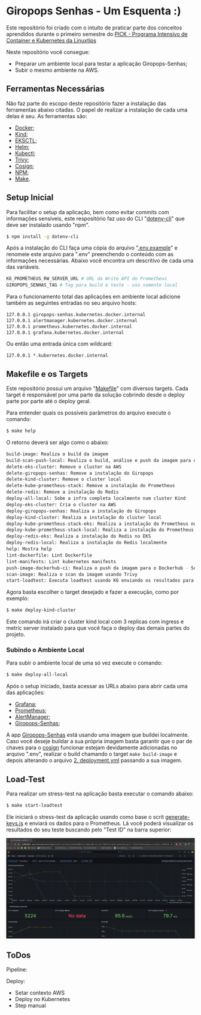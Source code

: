 # Giropops Senhas - Um Esquenta :) 

Este repositório foi criado com o intuíto de praticar parte dos conceitos aprendidos durante o primeiro semestre do [PICK - Programa Intensivo de Container e Kubernetes da Linuxtips](https://www.linuxtips.io/escolher-plano)

Neste repositório você consegue:
- Preparar um ambiente local para testar a aplicação Giropops-Senhas;
- Subir o mesmo ambiente na AWS.

## Ferramentas Necessárias

Não faz parte do escopo deste repositório fazer a instalação das ferramentas abaixo citadas. O papel de realizar a instalação de cada uma delas é seu. As ferramentas são:

- [Docker](https://www.docker.com/);
- [Kind](https://kind.sigs.k8s.io/);
- [EKSCTL](https://eksctl.io/);
- [Helm](https://helm.sh/);
- [Kubectl](https://kubernetes.io/docs/reference/kubectl/);
- [Trivy](https://github.com/aquasecurity/trivy);
- [Cosign](https://github.com/sigstore/cosign);
- [NPM](https://www.npmjs.com/);
- [Make](https://www.gnu.org/software/make/).

## Setup Inicial

Para facilitar o setup da aplicação, bem como evitar commits com informações sensíveis, este respositório faz uso do CLI "[dotenv-cli](https://www.npmjs.com/package/dotenv-cli)" que deve ser instalado usando "npm".

```bash
$ npm install -g dotenv-cli
```

Após a instalação do CLI faça uma cópia do arquivo "[.env.example](./.env.example)" e renomeie este arquivo para ".env" preenchendo o conteúdo com as informações necessárias. Abaixo você encontra um descritívo de cada uma das variáveis.

```bash
K6_PROMETHEUS_RW_SERVER_URL # URL da Write API do Prometheus
GIROPOPS_SENHAS_TAG # Tag para build e teste - uso somente local
```

Para o funcionamento total das aplicações em ambiente local adicione também as seguintes entradas no seu arquivo hosts:

```
127.0.0.1 giropops-senhas.kubernetes.docker.internal
127.0.0.1 alertmanager.kubernetes.docker.internal
127.0.0.1 prometheus.kubernetes.docker.internal
127.0.0.1 grafana.kubernetes.docker.internal
```

Ou então uma entrada única com wildcard:

```
127.0.0.1 *.kubernetes.docker.internal
```

## Makefile e os Targets

Este repositório possui um arquivo "[Makefile](./Makefile)" com diversos targets. Cada target é responsável por uma parte da solução cobrindo desde o deploy parte por parte até o deploy geral. 

Para entender quais os possíveis parâmetros do arquivo execute o comando:

```bash
$ make help
```

O retorno deverá ser algo como o abaixo:

```bash
build-image: Realiza o build da imagem
build-scan-push-local: Realiza o build, análise e push da imagem para o cluster local para fim de testes
delete-eks-cluster: Remove o cluster na AWS
delete-giropops-senhas: Remove a instalação do Giropops
delete-kind-cluster: Remove o cluster local
delete-kube-prometheus-stack: Remove a instalação do Prometheus
delete-redis: Remove a instalação do Redis
deploy-all-local: Sobe a infra completa localmente num cluster Kind
deploy-eks-cluster: Cria o cluster na AWS
deploy-giropops-senhas: Realiza a instalação do Giropops
deploy-kind-cluster: Realiza a instalação do cluster local
deploy-kube-prometheus-stack-eks: Realiza a instalação do Prometheus no EKS
deploy-kube-prometheus-stack-local: Realiza a instalação do Prometheus localmente
deploy-redis-eks: Realiza a instalação do Redis no EKS
deploy-redis-local: Realiza a instalação do Redis localmente
help: Mostra help
lint-dockerfile: Lint Dockerfile
lint-manifests: Lint kubernetes manifests
push-image-dockerhub-ci: Realiza o push da imagem para o Dockerhub - Somente CI
scan-image: Realiza o scan da imagem usando Trivy
start-loadtest: Executa loadtest usando K6 enviando os resultados para o Prometheus
```

Agora basta escolher o target desejado e fazer a execução, como por exemplo:

```bash
$ make deploy-kind-cluster
```

Este comando irá criar o cluster kind local com 3 replicas com ingress e metric server instalado para que você faça o deploy das demais partes do projeto.

### Subindo o Ambiente Local

Para subir o ambiente local de uma só vez execute o comando:

```bash
$ make deploy-all-local
```

Após o setup iniciado, basta acessar as URLs abaixo para abrir cada uma das aplicações:

- [Grafana](http://grafana.kubernetes.docker.internal);
- [Prometheus](http://prometheus.kubernetes.docker.internal);
- [AlertManager](http://alertmanager.kubernetes.docker.internal);
- [Giropops-Senhas](http://giropops-senhas.kubernetes.docker.internal);

A app [Giropops-Senhas](http://giropops-senhas.kubernetes.docker.internal) está usando uma imagem que buildei localmente. Caso você deseje buildar a sua própria imagem basta garantir que o par de chaves para o [cosign](https://github.com/sigstore/cosign) funcionar estejam devidamente adicionadas no arquivo ".env", realizar o build chamando o target ```make build-image``` e depois alterando o arquivo [2. deployment.yml](./giropops-senhas/manifests/2.%20deployment.yml#L18) passando a sua imagem.

## Load-Test

Para realizar um stress-test na aplicação basta executar o comando abaixo:

```bash
$ make start-loadtest
```

Ele iniciará o stress-test da aplicação usando como base o scrit [generate-keys.js](./loadtest/generate-keys.js) e enviará os dados para o Prometheus. Lá você poderá visualizar os resultados do seu teste buscando pelo "Test ID" na barra superior:

![Load test](./static/stress.png)

## ToDos

Pipeline:

Deploy:
- Setar contexto AWS
- Deploy no Kubernetes
- Step manual